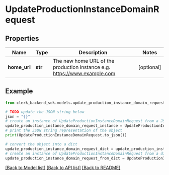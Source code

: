# UpdateProductionInstanceDomainRequest


## Properties

Name | Type | Description | Notes
------------ | ------------- | ------------- | -------------
**home_url** | **str** | The new home URL of the production instance e.g. https://www.example.com | [optional] 

## Example

```python
from clerk_backend_sdk.models.update_production_instance_domain_request import UpdateProductionInstanceDomainRequest

# TODO update the JSON string below
json = "{}"
# create an instance of UpdateProductionInstanceDomainRequest from a JSON string
update_production_instance_domain_request_instance = UpdateProductionInstanceDomainRequest.from_json(json)
# print the JSON string representation of the object
print(UpdateProductionInstanceDomainRequest.to_json())

# convert the object into a dict
update_production_instance_domain_request_dict = update_production_instance_domain_request_instance.to_dict()
# create an instance of UpdateProductionInstanceDomainRequest from a dict
update_production_instance_domain_request_from_dict = UpdateProductionInstanceDomainRequest.from_dict(update_production_instance_domain_request_dict)
```
[[Back to Model list]](../README.md#documentation-for-models) [[Back to API list]](../README.md#documentation-for-api-endpoints) [[Back to README]](../README.md)


